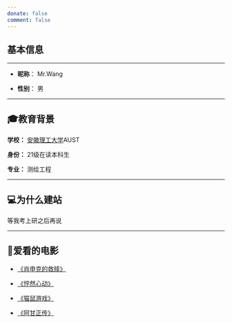```yaml
---
donate: false
comment: false
---
```


## 基本信息
---

* **昵称**： Mr.Wang

* **性别**： 男 

---

## 🎓教育背景

**学校：** [安徽理工大学](https://www.aust.edu.cn/)AUST

**身份：** 21级在读本科生

**专业：** 测绘工程

---
## 💻为什么建站

等我考上研之后再说

---
## 🎥爱看的电影 

* [《肖申克的救赎》](https://v.qq.com/x/cover/1o29ui77e85grdr/h0022ah1yrf.html)

* [《怦然心动》](https://v.qq.com/x/cover/997m2fipgc6erv7/h0022fp0vk9.html)

* [《猫鼠游戏》](https://v.qq.com/x/cover/wtwpu1rqpe427mw/l0021kmo4ao.html)

* [《阿甘正传》](https://v.qq.com/x/cover/r6hc2kqgvnmiejn/b0016ws00gf.html)
